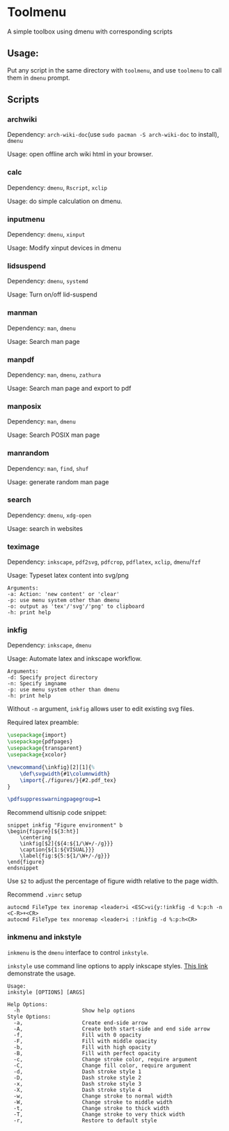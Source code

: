 # Toolmenu

A simple toolbox using dmenu with corresponding scripts

## Usage:

Put any script in the same directory with `toolmenu`, and use `toolmenu` to call them in `dmenu` prompt.

## Scripts

### archwiki

Dependency: `arch-wiki-doc`(use `sudo pacman -S arch-wiki-doc` to install), `dmenu`

Usage: open offline arch wiki html in your browser.

### calc

Dependency: `dmenu`, `Rscript`, `xclip`

Usage: do simple calculation on dmenu.

### inputmenu

Dependency: `dmenu`, `xinput`

Usage: Modify xinput devices in dmenu

### lidsuspend

Dependency: `dmenu`, `systemd`

Usage: Turn on/off lid-suspend

### manman

Dependency: `man`, `dmenu`

Usage: Search man page

### manpdf

Dependency: `man`, `dmenu`, `zathura`

Usage: Search man page and export to pdf

### manposix

Dependency: `man`, `dmenu`

Usage: Search POSIX man page

### manrandom

Dependency: `man`, `find`, `shuf`

Usage: generate random man page

### search

Dependency: `dmenu`, `xdg-open`

Usage: search in websites

### teximage

Dependency: `inkscape`, `pdf2svg`, `pdfcrop`, `pdflatex`, `xclip`, `dmenu`/`fzf`

Usage: Typeset latex content into svg/png

```
Arguments:
-a: Action: 'new content' or 'clear'
-p: use menu system other than dmenu
-o: output as 'tex'/'svg'/'png' to clipboard
-h: print help
```

### inkfig

Dependency: `inkscape`, `dmenu`

Usage: Automate latex and inkscape workflow.

```
Arguments:
-d: Specify project directory
-n: Specify imgname
-p: use menu system other than dmenu
-h: print help
```

Without `-n` argument, `inkfig` allows user to edit existing svg files.

Required latex preamble:

```tex
\usepackage{import}
\usepackage{pdfpages}
\usepackage{transparent}
\usepackage{xcolor}

\newcommand{\inkfig}[2][1]{%
    \def\svgwidth{#1\columnwidth}
    \import{./figures/}{#2.pdf_tex}
}

\pdfsuppresswarningpagegroup=1
```

Recommend ultisnip code snippet:

```
snippet inkfig "Figure environment" b
\begin{figure}[${3:ht}]
	\centering
	\inkfig[$2]{${4:${1/\W+/-/g}}}
	\caption{${1:${VISUAL}}}
	\label{fig:${5:${1/\W+/-/g}}}
\end{figure}
endsnippet
```
Use `$2` to adjust the percentage of figure width relative to the page width.

Recommend `.vimrc` setup

```vimL
autocmd FileType tex inoremap <leader>i <ESC>vi{y:!inkfig -d %:p:h -n <C-R>+<CR>
autocmd FileType tex nnoremap <leader>i :!inkfig -d %:p:h<CR>
```

### inkmenu and inkstyle

`inkmenu` is the `dmenu` interface to control `inkstyle`.

`inkstyle` use command line options to apply inkscape styles. [This link](https://streamable.com/4vngts) demonstrate the usage.

```
Usage:
inkstyle [OPTIONS] [ARGS]

Help Options:
  -h					Show help options
Style Options:
  -a, 					Create end-side arrow
  -A, 					Create both start-side and end side arrow
  -f, 					Fill with 0 opacity
  -F, 					Fill with middle opacity
  -b, 					Fill with high opacity
  -B, 					Fill with perfect opacity
  -c, 					Change stroke color, require argument
  -C, 					Change fill color, require argument
  -d, 					Dash stroke style 1
  -D, 					Dash stroke style 2
  -x, 					Dash stroke style 3
  -X, 					Dash stroke style 4
  -w, 					Change stroke to normal width
  -W, 					Change stroke to middle width
  -t, 					Change stroke to thick width
  -T, 					Change stroke to very thick width
  -r, 					Restore to default style
```

